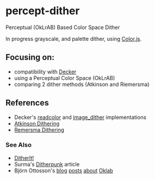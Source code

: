 # percept-dither

Perceptual (OkLrAB) Based Color Space Dither

In progress grayscale, and palette dither, using [Color.js](https://colorjs.io/).

## Focusing on:

- compatibility with [Decker](https://beyondloom.com/decker/)
- using a Perceptual Color Space (OkLrAB)
- comparing 2 dither methods (Atkinson and Riemersma)

## References

- Decker's [readcolor](https://github.com/JohnEarnest/Decker/blob/f423c9a7ccb690bf9f08584b6fea3a3fe53be829/js/lil.js#L1041-L1054) and [image_dither](https://github.com/JohnEarnest/Decker/blob/f423c9a7ccb690bf9f08584b6fea3a3fe53be829/js/lil.js#L1542-L1548) implementations
- [Atkinson Dithering](https://beyondloom.com/blog/dither.html)
- [Remersma Dithering](https://www.compuphase.com/riemer.htm)

### See Also

- [DitherIt!](https://ditherit.com/)
- Surma's [Ditherpunk](https://surma.dev/things/ditherpunk/) article
- Björn Ottosson's [blog](https://bottosson.github.io/) [posts](https://bottosson.github.io/posts/oklab/) [about](https://bottosson.github.io/posts/gamutclipping/) [Oklab](https://bottosson.github.io/posts/colorpicker/)
